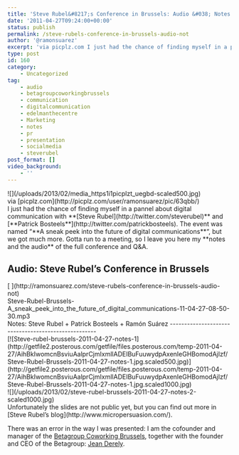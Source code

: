 ```yaml
---
title: 'Steve Rubel&#8217;s Conference in Brussels: Audio &#038; Notes'
date: '2011-04-27T09:24:00+00:00'
status: publish
permalink: /steve-rubels-conference-in-brussels-audio-not
author: '@ramonsuarez'
excerpt: 'via picplz.com I just had the chance of finding myself in a pannel about digital communication with Steve Rubel and Patrick Bosteels. The event was named "A sneak peek into the future of digital communications", but we got much more. Gotta run to ...'
type: post
id: 160
category:
    - Uncategorized
tag:
    - audio
    - betagroupcoworkingbrussels
    - communication
    - digitalcommunication
    - edelmanthecentre
    - Marketing
    - notes
    - pr
    - presentation
    - socialmedia
    - steverubel
post_format: []
video_background:
    - ''
---
```

<div class="p_embed p_image_embed"></div><div>![](/uploads/2013/02/media_https1i1picplzt_uegbd-scaled500.jpg)</div><div class="posterous_quote_citation">via [picplz.com](http://picplz.com/user/ramonsuarez/pic/63qbb/)</div>I just had the chance of finding myself in a pannel about digital communication with **[Steve Rubel](http://twitter.com/steverubel)** and [**Patrick Bosteels**](http://twitter.com/patrickbosteels). The event was named “**A sneak peek into the future of digital communications**“, but we got much more. Gotta run to a meeting, so I leave you here my **notes and the audio** of the full conference and Q&amp;A.

Audio: Steve Rubel’s Conference in Brussels
-------------------------------------------

<div class="p_embed p_audio_embed">[  ](http://ramonsuarez.com/steve-rubels-conference-in-brussels-audio-not)<div class="p_icon"></div><div class="p_text">Steve-Rubel-Brussels-A_sneak_peek_into_the_future_of_digital_communications-11-04-27-08-50-30.mp3</div></div>Notes: Steve Rubel + Patrick Bosteels + Ramón Suárez
----------------------------------------------------

<div class="p_embed p_image_embed">[![Steve-rubel-brussels-2011-04-27-notes-1](http://getfile2.posterous.com/getfile/files.posterous.com/temp-2011-04-27/AihBkIwomcnBsviuAalprCjmIxmllADEIBuFuuwydpAxenIeGHBomodAjIzf/Steve-Rubel-Brussels-2011-04-27-notes-1.jpg.scaled500.jpg)](http://getfile2.posterous.com/getfile/files.posterous.com/temp-2011-04-27/AihBkIwomcnBsviuAalprCjmIxmllADEIBuFuuwydpAxenIeGHBomodAjIzf/Steve-Rubel-Brussels-2011-04-27-notes-1.jpg.scaled1000.jpg)</div><div>![](/uploads/2013/02/steve-rubel-brussels-2011-04-27-notes-2-scaled1000.jpg)</div>Unfortunately the slides are not public yet, but you can find out more in [Steve Rubel’s blog](http://www.micropersuasion.com/).

There was an error in the way I was presented: I am the cofounder and manager of the [Betagroup Coworking Brussels](http://coworking.betagroup.be), together with the founder and CEO of the Betagroup: [Jean Derely](http://be.linkedin.com/in/jderely).